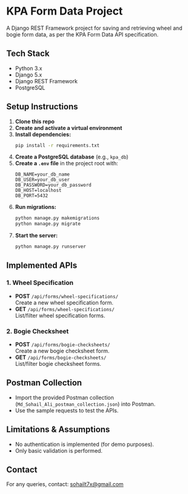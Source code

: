 # KPA Form Data Project

A Django REST Framework project for saving and retrieving wheel and bogie form data, as per the KPA Form Data API specification.

## Tech Stack
- Python 3.x
- Django 5.x
- Django REST Framework
- PostgreSQL

## Setup Instructions
1. **Clone this repo**
2. **Create and activate a virtual environment**
3. **Install dependencies:**
   ```bash
   pip install -r requirements.txt
   ```
4. **Create a PostgreSQL database** (e.g., `kpa_db`)
5. **Create a `.env` file** in the project root with:
   ```env
   DB_NAME=your_db_name
   DB_USER=your_db_user
   DB_PASSWORD=your_db_password
   DB_HOST=localhost
   DB_PORT=5432
   ```
6. **Run migrations:**
   ```bash
   python manage.py makemigrations
   python manage.py migrate
   ```
7. **Start the server:**
   ```bash
   python manage.py runserver
   ```

## Implemented APIs

### 1. Wheel Specification
- **POST** `/api/forms/wheel-specifications/`  
  Create a new wheel specification form.
- **GET** `/api/forms/wheel-specifications/`  
  List/filter wheel specification forms.

### 2. Bogie Checksheet
- **POST** `/api/forms/bogie-checksheets/`  
  Create a new bogie checksheet form.
- **GET** `/api/forms/bogie-checksheets/`  
  List/filter bogie checksheet forms.


## Postman Collection
- Import the provided Postman collection (`Md_Sohail_Ali_postman_collection.json`) into Postman.
- Use the sample requests to test the APIs.

## Limitations & Assumptions
- No authentication is implemented (for demo purposes).
- Only basic validation is performed.


## Contact
For any queries, contact: sohailt7x@gmail.com 
